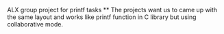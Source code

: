 ALX group project for printf tasks ** The projects want us to came up with the same layout and works like printf function in C library but using collaborative mode.

